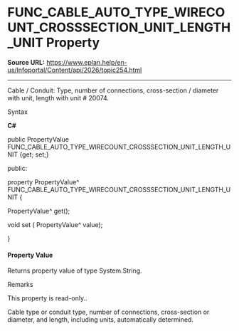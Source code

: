 # FUNC_CABLE_AUTO_TYPE_WIRECOUNT_CROSSSECTION_UNIT_LENGTH_UNIT Property

**Source URL:** https://www.eplan.help/en-us/Infoportal/Content/api/2026/topic254.html

---

Cable / Conduit: Type, number of connections, cross-section / diameter with unit, length with unit # 20074.

Syntax

**C#**



public PropertyValue FUNC_CABLE_AUTO_TYPE_WIRECOUNT_CROSSSECTION_UNIT_LENGTH_UNIT {get; set;}

public:

property PropertyValue^ FUNC_CABLE_AUTO_TYPE_WIRECOUNT_CROSSSECTION_UNIT_LENGTH_UNIT {

   PropertyValue^ get();

   void set (    PropertyValue^ value);

}


#### Property Value

Returns property value of type System.String.

Remarks

This property is read-only..

Cable type or conduit type, number of connections, cross-section or diameter, and length, including units, automatically determined.
